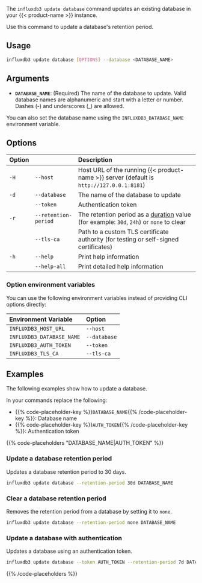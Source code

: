 The `influxdb3 update database` command updates an existing database in your {{< product-name >}} instance.

Use this command to update a database's retention period.

## Usage

<!--pytest.mark.skip-->

```bash
influxdb3 update database [OPTIONS] --database <DATABASE_NAME>
```

## Arguments

- **`DATABASE_NAME`**: (Required) The name of the database to update. Valid database names are alphanumeric and start with a letter or number. Dashes (-) and underscores (_) are allowed.
  
You can also set the database name using the `INFLUXDB3_DATABASE_NAME` environment variable.

## Options

| Option |                      | Description                                                                                                                                      |
| :----- | :------------------- | :----------------------------------------------------------------------------------------------------------------------------------------------- |
| `-H`   | `--host`             | Host URL of the running {{< product-name >}} server (default is `http://127.0.0.1:8181`)                                                         |
| `-d`   | `--database`         | The name of the database to update                                                                                                               |
|        | `--token`            | Authentication token                                                                                                                             |
| `-r`   | `--retention-period` | The retention period as a [duration](/influxdb3/version/reference/glossary/#duration) value (for example: `30d`, `24h`) or `none` to clear     |
|        | `--tls-ca`           | Path to a custom TLS certificate authority (for testing or self-signed certificates)                                                             |
| `-h`   | `--help`             | Print help information                                                                                                                           |
|        | `--help-all`         | Print detailed help information                                                                                                                  |

### Option environment variables

You can use the following environment variables instead of providing CLI options directly:

| Environment Variable      | Option       |
| :------------------------ | :----------- |
| `INFLUXDB3_HOST_URL`      | `--host`     |
| `INFLUXDB3_DATABASE_NAME` | `--database` |
| `INFLUXDB3_AUTH_TOKEN`    | `--token`    |
| `INFLUXDB3_TLS_CA`        | `--tls-ca`   |

## Examples

The following examples show how to update a database.

In your commands replace the following:
- {{% code-placeholder-key %}}`DATABASE_NAME`{{% /code-placeholder-key %}}:
  Database name
- {{% code-placeholder-key %}}`AUTH_TOKEN`{{% /code-placeholder-key %}}: 
  Authentication token

{{% code-placeholders "DATABASE_NAME|AUTH_TOKEN" %}}

### Update a database retention period

Updates a database retention period to 30 days.

<!--pytest.mark.skip-->

```bash
influxdb3 update database --retention-period 30d DATABASE_NAME
```

### Clear a database retention period

Removes the retention period from a database by setting it to `none`.

<!--pytest.mark.skip-->

```bash
influxdb3 update database --retention-period none DATABASE_NAME
```

### Update a database with authentication

Updates a database using an authentication token.

<!--pytest.mark.skip-->

```bash
influxdb3 update database --token AUTH_TOKEN --retention-period 7d DATABASE_NAME
```

{{% /code-placeholders %}}